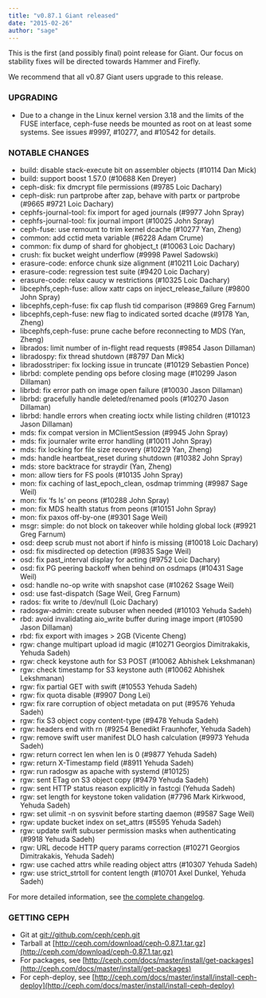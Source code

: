 ```yaml
---
title: "v0.87.1 Giant released"
date: "2015-02-26"
author: "sage"
---
```


This is the first (and possibly final) point release for Giant. Our focus on stability fixes will be directed towards Hammer and Firefly.

We recommend that all v0.87 Giant users upgrade to this release.

### UPGRADING

- Due to a change in the Linux kernel version 3.18 and the limits of the FUSE interface, ceph-fuse needs be mounted as root on at least some systems. See issues #9997, #10277, and #10542 for details.

### NOTABLE CHANGES

- build: disable stack-execute bit on assembler objects (#10114 Dan Mick)
- build: support boost 1.57.0 (#10688 Ken Dreyer)
- ceph-disk: fix dmcrypt file permissions (#9785 Loic Dachary)
- ceph-disk: run partprobe after zap, behave with partx or partprobe (#9665 #9721 Loic Dachary)
- cephfs-journal-tool: fix import for aged journals (#9977 John Spray)
- cephfs-journal-tool: fix journal import (#10025 John Spray)
- ceph-fuse: use remount to trim kernel dcache (#10277 Yan, Zheng)
- common: add cctid meta variable (#6228 Adam Crume)
- common: fix dump of shard for ghobject\_t (#10063 Loic Dachary)
- crush: fix bucket weight underflow (#9998 Pawel Sadowski)
- erasure-code: enforce chunk size alignment (#10211 Loic Dachary)
- erasure-code: regression test suite (#9420 Loic Dachary)
- erasure-code: relax caucy w restrictions (#10325 Loic Dachary)
- libcephfs,ceph-fuse: allow xattr caps on inject\_release\_failure (#9800 John Spray)
- libcephfs,ceph-fuse: fix cap flush tid comparison (#9869 Greg Farnum)
- libcephfs,ceph-fuse: new flag to indicated sorted dcache (#9178 Yan, Zheng)
- libcephfs,ceph-fuse: prune cache before reconnecting to MDS (Yan, Zheng)
- librados: limit number of in-flight read requests (#9854 Jason Dillaman)
- libradospy: fix thread shutdown (#8797 Dan Mick)
- libradosstriper: fix locking issue in truncate (#10129 Sebastien Ponce)
- librbd: complete pending ops before closing mage (#10299 Jason Dillaman)
- librbd: fix error path on image open failure (#10030 Jason Dillaman)
- librbd: gracefully handle deleted/renamed pools (#10270 Jason Dillaman)
- librbd: handle errors when creating ioctx while listing children (#10123 Jason Dillaman)
- mds: fix compat version in MClientSession (#9945 John Spray)
- mds: fix journaler write error handling (#10011 John Spray)
- mds: fix locking for file size recovery (#10229 Yan, Zheng)
- mds: handle heartbeat\_reset during shutdown (#10382 John Spray)
- mds: store backtrace for straydir (Yan, Zheng)
- mon: allow tiers for FS pools (#10135 John Spray)
- mon: fix caching of last\_epoch\_clean, osdmap trimming (#9987 Sage Weil)
- mon: fix ‘fs ls’ on peons (#10288 John Spray)
- mon: fix MDS health status from peons (#10151 John Spray)
- mon: fix paxos off-by-one (#9301 Sage Weil)
- msgr: simple: do not block on takeover while holding global lock (#9921 Greg Farnum)
- osd: deep scrub must not abort if hinfo is missing (#10018 Loic Dachary)
- osd: fix misdirected op detection (#9835 Sage Weil)
- osd: fix past\_interval display for acting (#9752 Loic Dachary)
- osd: fix PG peering backoff when behind on osdmaps (#10431 Sage Weil)
- osd: handle no-op write with snapshot case (#10262 Ssage Weil)
- osd: use fast-dispatch (Sage Weil, Greg Farnum)
- rados: fix write to /dev/null (Loic Dachary)
- radosgw-admin: create subuser when needed (#10103 Yehuda Sadeh)
- rbd: avoid invalidating aio\_write buffer during image import (#10590 Jason Dillaman)
- rbd: fix export with images > 2GB (Vicente Cheng)
- rgw: change multipart upload id magic (#10271 Georgios Dimitrakakis, Yehuda Sadeh)
- rgw: check keystone auth for S3 POST (#10062 Abhishek Lekshmanan)
- rgw: check timestamp for S3 keystone auth (#10062 Abhishek Lekshmanan)
- rgw: fix partial GET with swift (#10553 Yehuda Sadeh)
- rgw: fix quota disable (#9907 Dong Lei)
- rgw: fix rare corruption of object metadata on put (#9576 Yehuda Sadeh)
- rgw: fix S3 object copy content-type (#9478 Yehuda Sadeh)
- rgw: headers end with rn (#9254 Benedikt Fraunhofer, Yehuda Sadeh)
- rgw: remove swift user manifest DLO hash calculation (#9973 Yehuda Sadeh)
- rgw: return correct len when len is 0 (#9877 Yehuda Sadeh)
- rgw: return X-Timestamp field (#8911 Yehuda Sadeh)
- rgw: run radosgw as apache with systemd (#10125)
- rgw: sent ETag on S3 object copy (#9479 Yehuda Sadeh)
- rgw: sent HTTP status reason explicitly in fastcgi (Yehuda Sadeh)
- rgw: set length for keystone token validation (#7796 Mark Kirkwood, Yehuda Sadeh)
- rgw: set ulimit -n on sysvinit before starting daemon (#9587 Sage Weil)
- rgw: update bucket index on set\_attrs (#5595 Yehuda Sadeh)
- rgw: update swift subuser permission masks when authenticating (#9918 Yehuda Sadeh)
- rgw: URL decode HTTP query params correction (#10271 Georgios Dimitrakakis, Yehuda Sadeh)
- rgw: use cached attrs while reading object attrs (#10307 Yehuda Sadeh)
- rgw: use strict\_strtoll for content length (#10701 Axel Dunkel, Yehuda Sadeh)

For more detailed information, see [the complete changelog](http://docs.ceph.com/docs/master/_downloads/v0.87.1.txt).

### GETTING CEPH

- Git at [git://github.com/ceph/ceph.git](http://github.com/ceph/ceph)
- Tarball at [http://ceph.com/download/ceph-0.87.1.tar.gz](http://ceph.com/download/ceph-0.87.1.tar.gz)
- For packages, see [http://ceph.com/docs/master/install/get-packages](http://ceph.com/docs/master/install/get-packages)
- For ceph-deploy, see [http://ceph.com/docs/master/install/install-ceph-deploy](http://ceph.com/docs/master/install/install-ceph-deploy)
